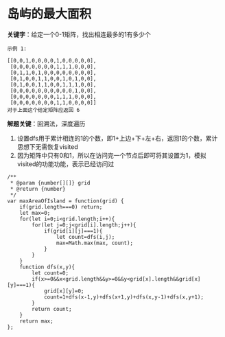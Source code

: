 # 岛屿的最大面积

**关键字**：给定一个0-1矩阵，找出相连最多的1有多少个

```
示例 1:

[[0,0,1,0,0,0,0,1,0,0,0,0,0],
 [0,0,0,0,0,0,0,1,1,1,0,0,0],
 [0,1,1,0,1,0,0,0,0,0,0,0,0],
 [0,1,0,0,1,1,0,0,1,0,1,0,0],
 [0,1,0,0,1,1,0,0,1,1,1,0,0],
 [0,0,0,0,0,0,0,0,0,0,1,0,0],
 [0,0,0,0,0,0,0,1,1,1,0,0,0],
 [0,0,0,0,0,0,0,1,1,0,0,0,0]]
对于上面这个给定矩阵应返回 6
```

**解题关键**：回溯法，深度遍历

1. 设置dfs用于累计相连的1的个数，即1+上边+下+左+右，返回1的个数，累计思想下无需恢复visited
2. 因为矩阵中只有0和1，所以在访问完一个节点后即可将其设置为1，模拟visited的功能功能，表示已经访问过

```
/**
 * @param {number[][]} grid
 * @return {number}
 */
var maxAreaOfIsland = function(grid) {
    if(grid.length===0) return;
    let max=0;
    for(let i=0;i<grid.length;i++){
        for(let j=0;j<grid[i].length;j++){
            if(grid[i][j]===1){
                let count=dfs(i,j);
                max=Math.max(max, count);
            }
        }
    }
    function dfs(x,y){
        let count=0;
        if(x>=0&&x<grid.length&&y>=0&&y<grid[x].length&&grid[x][y]===1){
            grid[x][y]=0;
            count=1+dfs(x-1,y)+dfs(x+1,y)+dfs(x,y-1)+dfs(x,y+1);
        }
        return count;
    }
    return max;
};
```

